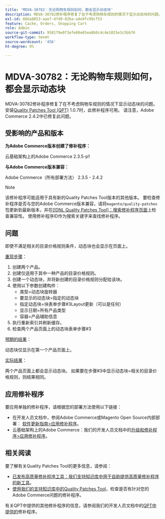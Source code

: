 ```yaml
---
title: 'MDVA-30782：无论购物车规则如何，都会显示动态块'
description: MDVA-30782修补程序修复了在不考虑购物车规则的情况下显示动态块的问题。 安装[Quality Patches Tool (QPT)](/help/announcements/adobe-commerce-announcements/magento-quality-patches-released-new-tool-to-self-serve-quality-patches.md) 1.0.7后，即可使用此修补程序。 请注意，Adobe Commerce 2.4.2中已修复此问题。
exl-id: 88da8853-aae7-4fd9-82ba-a4e9fc99cf53
feature: Cache, Orders, Shopping Cart
role: Admin
source-git-commit: 958179e0f3efe08e65ea8b0c4c4e1015e3c5bb76
workflow-type: tm+mt
source-wordcount: '456'
ht-degree: 0%

---
```


# MDVA-30782：无论购物车规则如何，都会显示动态块

MDVA-30782修补程序修复了在不考虑购物车规则的情况下显示动态块的问题。 安装[Quality Patches Tool (QPT)](/help/announcements/adobe-commerce-announcements/magento-quality-patches-released-new-tool-to-self-serve-quality-patches.md) 1.0.7时，此修补程序可用。 请注意，Adobe Commerce 2.4.2中已修复此问题。

## 受影响的产品和版本

**为Adobe Commerce版本创建了修补程序：**

云基础架构上的Adobe Commerce 2.3.5-p1

**与Adobe Commerce版本兼容：**

Adobe Commerce（所有部署方法） 2.3.5 - 2.4.2

>[!NOTE]
>
>该修补程序可能适用于具有新的Quality Patches Tool版本的其他版本。 要检查修补程序是否与您的Adobe Commerce版本兼容，请将`magento/quality-patches`包更新到最新版本，并在[[!DNL Quality Patches Tool]：搜索修补程序页面](https://devdocs.magento.com/quality-patches/tool.html#patch-grid)上检查兼容性。 使用修补程序ID作为搜索关键字来查找修补程序。

## 问题

即使不满足相关的目录价格规则条件，动态块也会显示在页面上。

<u>重现步骤</u>：

1. 创建两个产品。
1. 创建仅适用于其中一种产品的目录价格规则。
1. 创建一个动态块，并将新创建的目录价格规则分配给该块。
1. 使用以下参数创建构件：
   * 类型=动态块旋转器
   * 要显示的动态块=指定的动态块
   * 指定动态块=块表单步骤\#3Layout更新（可以是任何）
   * 显示日期=所有产品类型
   * 容器=产品辅助信息
1. 执行重新索引并刷新缓存。
1. 检查两个产品页面上的动态块表单步骤\#3

<u>预期的结果</u>：

动态块仅显示在第一个产品页面上。

<u>实际结果</u>：

两个产品页面上都会显示动态块。 如果要在步骤\#3中显示动态块=相关的目录价格规则，则结果相同。

## 应用修补程序

要应用单独的修补程序，请根据您的部署方法使用以下链接：

* 在开发人员文档中，参阅Adobe Commerce或Magento Open Source内部部署： [软件更新指南>应用修补程序](https://devdocs.magento.com/guides/v2.4/comp-mgr/patching/mqp.html)。
* 云基础架构上的Adobe Commerce：我们的开发人员文档中的[升级和修补程序>应用修补程序](https://devdocs.magento.com/cloud/project/project-patch.html)。

## 相关阅读

要了解有关Quality Patches Tool的更多信息，请参阅：

* [已发布高质量修补程序工具：我们支持知识库中用于自助提供高质量修补程序的新工具](/help/announcements/adobe-commerce-announcements/magento-quality-patches-released-new-tool-to-self-serve-quality-patches.md)。
* [使用我们的支持知识库中的Quality Patches Tool](/help/support-tools/patches-available-in-qpt-tool/check-patch-for-magento-issue-with-magento-quality-patches.md)，检查是否有针对您的Adobe Commerce问题的修补程序。

有关QPT中提供的其他修补程序的信息，请参阅我们的开发人员文档中的[QPT中提供的](https://devdocs.magento.com/quality-patches/tool.html#patch-grid)修补程序。
